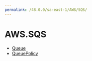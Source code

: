 ```yaml
---
permalink: /48.0.0/sa-east-1/AWS/SQS/
---
```


# AWS.SQS



* [Queue](Queue.md)
* [QueuePolicy](QueuePolicy.md)